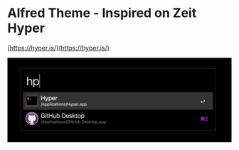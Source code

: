 # Alfred Theme - Inspired on Zeit Hyper

[https://hyper.is/](https://hyper.is/)

![image](alfred-hyper.png)
